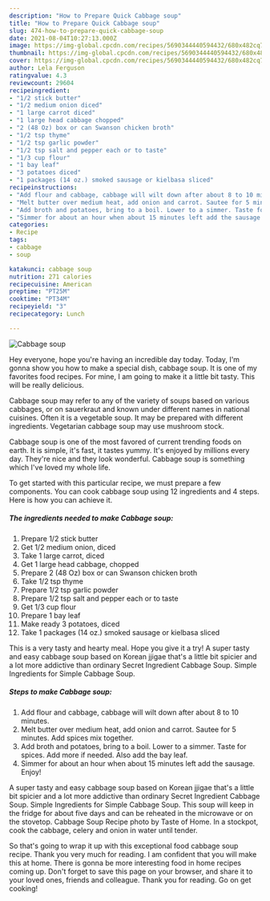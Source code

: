 ```yaml
---
description: "How to Prepare Quick Cabbage soup"
title: "How to Prepare Quick Cabbage soup"
slug: 474-how-to-prepare-quick-cabbage-soup
date: 2021-08-04T10:27:13.000Z
image: https://img-global.cpcdn.com/recipes/5690344440594432/680x482cq70/cabbage-soup-recipe-main-photo.jpg
thumbnail: https://img-global.cpcdn.com/recipes/5690344440594432/680x482cq70/cabbage-soup-recipe-main-photo.jpg
cover: https://img-global.cpcdn.com/recipes/5690344440594432/680x482cq70/cabbage-soup-recipe-main-photo.jpg
author: Lela Ferguson
ratingvalue: 4.3
reviewcount: 29604
recipeingredient:
- "1/2 stick butter"
- "1/2 medium onion diced"
- "1 large carrot diced"
- "1 large head cabbage chopped"
- "2 (48 Oz) box or can Swanson chicken broth"
- "1/2 tsp thyme"
- "1/2 tsp garlic powder"
- "1/2 tsp salt and pepper each or to taste"
- "1/3 cup flour"
- "1 bay leaf"
- "3 potatoes diced"
- "1 packages (14 oz.) smoked sausage or kielbasa sliced"
recipeinstructions:
- "Add flour and cabbage, cabbage will wilt down after about 8 to 10 minutes."
- "Melt butter over medium heat, add onion and carrot. Sautee for 5 minutes. Add spices mix together."
- "Add broth and potatoes, bring to a boil. Lower to a simmer. Taste for spices. Add more if needed. Also add the bay leaf."
- "Simmer for about an hour when about 15 minutes left add the sausage. Enjoy!"
categories:
- Recipe
tags:
- cabbage
- soup

katakunci: cabbage soup 
nutrition: 271 calories
recipecuisine: American
preptime: "PT25M"
cooktime: "PT34M"
recipeyield: "3"
recipecategory: Lunch

---
```



![Cabbage soup](https://img-global.cpcdn.com/recipes/5690344440594432/680x482cq70/cabbage-soup-recipe-main-photo.jpg)

Hey everyone, hope you're having an incredible day today. Today, I'm gonna show you how to make a special dish, cabbage soup. It is one of my favorites food recipes. For mine, I am going to make it a little bit tasty. This will be really delicious.

Cabbage soup may refer to any of the variety of soups based on various cabbages, or on sauerkraut and known under different names in national cuisines. Often it is a vegetable soup. It may be prepared with different ingredients. Vegetarian cabbage soup may use mushroom stock.

Cabbage soup is one of the most favored of current trending foods on earth. It is simple, it's fast, it tastes yummy. It's enjoyed by millions every day. They're nice and they look wonderful. Cabbage soup is something which I've loved my whole life.


To get started with this particular recipe, we must prepare a few components. You can cook cabbage soup using 12 ingredients and 4 steps. Here is how you can achieve it.

<!--inarticleads1-->

##### The ingredients needed to make Cabbage soup:

1. Prepare 1/2 stick butter
1. Get 1/2 medium onion, diced
1. Take 1 large carrot, diced
1. Get 1 large head cabbage, chopped
1. Prepare 2 (48 Oz) box or can Swanson chicken broth
1. Take 1/2 tsp thyme
1. Prepare 1/2 tsp garlic powder
1. Prepare 1/2 tsp salt and pepper each or to taste
1. Get 1/3 cup flour
1. Prepare 1 bay leaf
1. Make ready 3 potatoes, diced
1. Take 1 packages (14 oz.) smoked sausage or kielbasa sliced


This is a very tasty and hearty meal. Hope you give it a try! A super tasty and easy cabbage soup based on Korean jjigae that&#39;s a little bit spicier and a lot more addictive than ordinary Secret Ingredient Cabbage Soup. Simple Ingredients for Simple Cabbage Soup. 

<!--inarticleads2-->

##### Steps to make Cabbage soup:

1. Add flour and cabbage, cabbage will wilt down after about 8 to 10 minutes.
1. Melt butter over medium heat, add onion and carrot. Sautee for 5 minutes. Add spices mix together.
1. Add broth and potatoes, bring to a boil. Lower to a simmer. Taste for spices. Add more if needed. Also add the bay leaf.
1. Simmer for about an hour when about 15 minutes left add the sausage. Enjoy!


A super tasty and easy cabbage soup based on Korean jjigae that&#39;s a little bit spicier and a lot more addictive than ordinary Secret Ingredient Cabbage Soup. Simple Ingredients for Simple Cabbage Soup. This soup will keep in the fridge for about five days and can be reheated in the microwave or on the stovetop. Cabbage Soup Recipe photo by Taste of Home. In a stockpot, cook the cabbage, celery and onion in water until tender. 

So that's going to wrap it up with this exceptional food cabbage soup recipe. Thank you very much for reading. I am confident that you will make this at home. There is gonna be more interesting food in home recipes coming up. Don't forget to save this page on your browser, and share it to your loved ones, friends and colleague. Thank you for reading. Go on get cooking!
